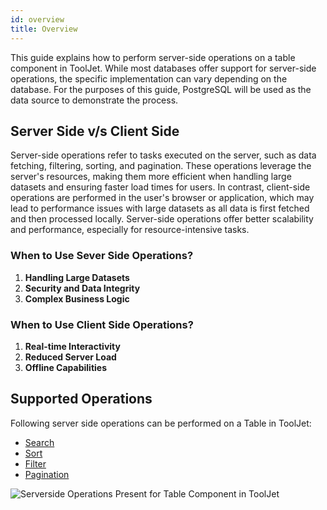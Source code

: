 ```yaml
---
id: overview
title: Overview
---
```


This guide explains how to perform server-side operations on a table component in ToolJet.  While most databases offer support for server-side operations, the specific implementation can vary depending on the database. For the purposes of this guide, PostgreSQL will be used as the data source to demonstrate the process.

<div style={{paddingTop:'24px'}}>

## Server Side v/s Client Side

Server-side operations refer to tasks executed on the server, such as data fetching, filtering, sorting, and pagination. These operations leverage the server's resources, making them more efficient when handling large datasets and ensuring faster load times for users. In contrast, client-side operations are performed in the user's browser or application, which may lead to performance issues with large datasets as all data is first fetched and then processed locally. Server-side operations offer better scalability and performance, especially for resource-intensive tasks.

### When to Use Sever Side Operations?

1. **Handling Large Datasets**
2. **Security and Data Integrity**
3. **Complex Business Logic**

### When to Use Client Side Operations?

1. **Real-time Interactivity**
2. **Reduced Server Load**
3. **Offline Capabilities**

</div>

<div style={{paddingTop:'24px'}}>

## Supported Operations

Following server side operations can be performed on a Table in ToolJet:

- [Search](/docs/widgets/table/serverside-operations/search/)
- [Sort](/docs/widgets/table/serverside-operations/sort/)
- [Filter](/docs/widgets/table/serverside-operations/filter/)
- [Pagination](/docs/widgets/table/serverside-operations/pagination/)

<img className="screenshot-full" src="/img/widgets/table/serverside-operations/serverside-operations.png" alt="Serverside Operations Present for Table Component in ToolJet" />

</div>